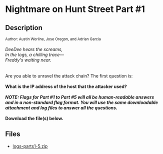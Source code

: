 # Nightmare on Hunt Street Part #1

## Description

<small>Author: Austin Worline, Jose Oregon, and Adrian Garcia</small><br><br><i> DeeDee hears the screams,<br> In the logs, a chilling trace—<br> Freddy's waiting near.<br> </i> <br><br> Are you able to unravel the attack chain? The first question is:<br><br> <b>What is the IP address of the host that the attacker used?</b> <br><br> <i><b>NOTE: Flags for Part #1 to Part #5 will all be human-readable answers and in a non-standard flag format. You will use the same downloadable attachment and log files to answer all the questions.</i></b> <br><br> <b>Download the file(s) below.</b>


## Files

* [logs-parts1-5.zip](files/logs-parts1-5.zip)

